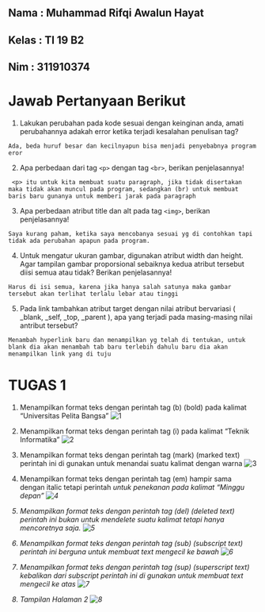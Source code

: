 ## Nama		: Muhammad Rifqi Awalun Hayat
## Kelas		: TI 19 B2
## Nim	 	: 311910374

# Jawab Pertanyaan Berikut 

1.	Lakukan perubahan pada kode sesuai dengan keinginan anda, amati perubahannya adakah error ketika terjadi kesalahan penulisan tag? 
```
Ada, beda huruf besar dan kecilnyapun bisa menjadi penyebabnya program eror
```

2.	Apa perbedaan dari tag ``<p>`` dengan tag ``<br>``, berikan penjelasannya!
```
 <p> itu untuk kita membuat suatu paragraph, jika tidak disertakan maka tidak akan muncul pada program, sedangkan (br) untuk membuat baris baru gunanya untuk memberi jarak pada paragraph
```

3.	Apa perbedaan atribut title dan alt pada tag ``<img>``, berikan penjelasannya! 
```
Saya kurang paham, ketika saya mencobanya sesuai yg di contohkan tapi tidak ada perubahan apapun pada program.
```

4.	Untuk mengatur ukuran gambar, digunakan atribut width dan height. Agar tampilan gambar proporsional sebaiknya kedua atribut tersebut diisi semua atau tidak? Berikan penjelasannya! 
```
Harus di isi semua, karena jika hanya salah satunya maka gambar tersebut akan terlihat terlalu lebar atau tinggi
```
5.	Pada link tambahkan atribut target dengan nilai atribut bervariasi ( _blank, _self, _top, _parent ), apa yang terjadi pada masing-masing nilai antribut tersebut? 
```
Menambah hyperlink baru dan menampilkan yg telah di tentukan, untuk blank dia akan menambah tab baru terlebih dahulu baru dia akan menampilkan link yang di tuju
```
# TUGAS 1

1. Menampilkan format teks dengan perintah tag (b) (bold) pada kalimat “Universitas Pelita Bangsa”
![1](https://user-images.githubusercontent.com/81462436/112755168-c3433880-9009-11eb-971e-6864ad6d9186.png)

2. Menampilkan format teks dengan perintah tag (i) pada kalimat “Teknik Informatika”
![2](https://user-images.githubusercontent.com/81462436/112755175-ca6a4680-9009-11eb-8b30-a085d9eb7900.png)

3. Menampilkan format teks dengan perintah tag (mark) (marked text) perintah ini di gunakan untuk menandai suatu kalimat dengan warna
![3](https://user-images.githubusercontent.com/81462436/112755178-cb02dd00-9009-11eb-91c8-b77985ac29c8.png)

4. Menampilkan format teks dengan perintah tag (em) hampir sama dengan italic tetapi perintah <em> untuk penekanan pada kalimat “Minggu depan”
![4](https://user-images.githubusercontent.com/81462436/112755181-cc340a00-9009-11eb-927e-c126d161826a.png)

5. Menampilkan format teks dengan perintah tag (del) (deleted text) perintah ini bukan untuk mendelete suatu kalimat tetapi hanya mencoretnya saja.
![5](https://user-images.githubusercontent.com/81462436/112755182-cccca080-9009-11eb-81ac-78fe362190b4.png)

6. Menampilkan format teks dengan perintah tag (sub) (subscript text) perintah ini berguna untuk membuat text mengecil ke bawah
![6](https://user-images.githubusercontent.com/81462436/112755185-cd653700-9009-11eb-87dd-0ba4a3b8ced0.png)

7. Menampilkan format teks dengan perintah tag (sup) (superscript text) kebalikan dari subscript perintah ini di gunakan untuk membuat text mengecil ke atas
![7](https://user-images.githubusercontent.com/81462436/112755186-cdfdcd80-9009-11eb-871d-a30827cbb15f.png)

8. Tampilan Halaman 2
![8](https://user-images.githubusercontent.com/81462436/112784921-0094de00-907d-11eb-90d6-2ea4096ddf43.png)